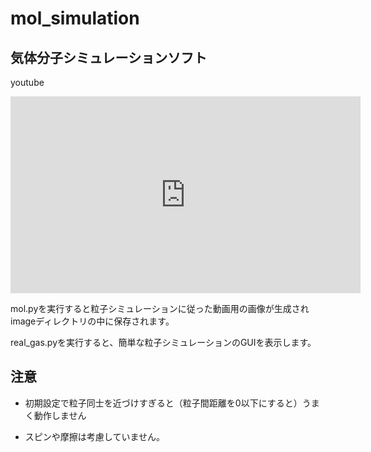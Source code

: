 # mol_simulation

## 気体分子シミュレーションソフト

youtube

<iframe width="560" height="315" src="https://www.youtube.com/embed/fWzYb2FtJ6A?si=IaL2NYU3i3B6azMw" title="YouTube video player" frameborder="0" allow="accelerometer; autoplay; clipboard-write; encrypted-media; gyroscope; picture-in-picture; web-share" referrerpolicy="strict-origin-when-cross-origin" allowfullscreen></iframe>


mol.pyを実行すると粒子シミュレーションに従った動画用の画像が生成されimageディレクトリの中に保存されます。

real_gas.pyを実行すると、簡単な粒子シミュレーションのGUIを表示します。

## 注意

- 初期設定で粒子同士を近づけすぎると（粒子間距離を0以下にすると）うまく動作しません

- スピンや摩擦は考慮していません。
